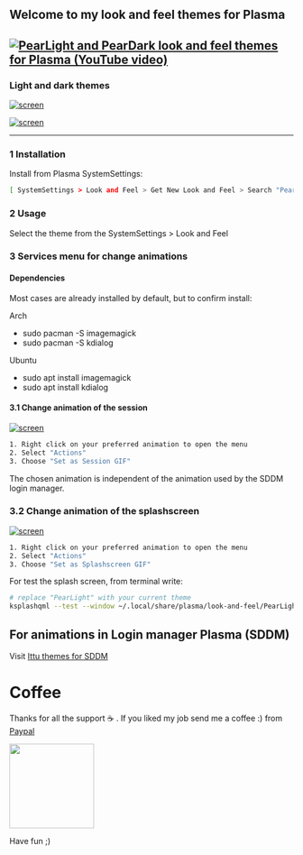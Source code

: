 ## Welcome to my look and feel themes for Plasma

[![PearLight and PearDark look and feel themes for Plasma (YouTube video)](https://raw.githubusercontent.com/adhec/plasma_tweaks/master/images/pear_light_02b.png)](https://www.youtube.com/watch?v=Fv4ryIh0_1M "PearLight and PearDark look and feel themes for Plasma")
---

### Light and dark themes

[![screen](https://raw.githubusercontent.com/adhec/plasma_tweaks/master/images/pear_light_02b.png)](https://raw.githubusercontent.com/adhec/plasma_tweaks/master/images/pear_light_02.png)

[![screen](https://raw.githubusercontent.com/adhec/plasma_tweaks/master/images/pear_dark_01b.png)](https://raw.githubusercontent.com/adhec/plasma_tweaks/master/images/pear_dark_01.png)

---

### 1 Installation

Install from Plasma SystemSettings:

```bash
[ SystemSettings > Look and Feel > Get New Look and Feel > Search "Pear" > Click in install button ]
```

### 2 Usage

Select the theme from the SystemSettings > Look and Feel

### 3 Services menu for change animations

#### Dependencies

Most cases are already installed by default, but to confirm install:

Arch
- sudo pacman -S imagemagick
- sudo pacman -S kdialog

Ubuntu
- sudo apt install imagemagick
- sudo apt install kdialog

#### 3.1 Change animation of the session

[![screen](https://raw.githubusercontent.com/adhec/plasma_tweaks/master/images/menu_session.png)]()

```bash
1. Right click on your preferred animation to open the menu
2. Select "Actions"
3. Choose "Set as Session GIF"
```
The chosen animation is independent of the animation used by the SDDM login manager.

### 3.2 Change animation of the splashscreen

[![screen](https://raw.githubusercontent.com/adhec/plasma_tweaks/master/images/menu_splash.png)]()

```bash
1. Right click on your preferred animation to open the menu
2. Select "Actions"
3. Choose "Set as Splashscreen GIF"
```

For test the splash screen, from terminal write:
```bash
# replace "PearLight" with your current theme
ksplashqml --test --window ~/.local/share/plasma/look-and-feel/PearLight
```

## For animations in Login manager Plasma (SDDM)

Visit [Ittu themes for SDDM](https://adhec.github.io/sddm_themes/)

# Coffee

Thanks for all the support :coffee: . If you liked my job send me a coffee :)  from [Paypal](https://www.paypal.com/cgi-bin/webscr?cmd=_s-xclick&hosted_button_id=V9Q8MK9CKSQW8&source=url)

[<img src="https://git.opendesktop.org/adhe/oie/raw/master/images/donate.png"  style="width:150px;">](https://www.paypal.com/cgi-bin/webscr?cmd=_s-xclick&hosted_button_id=V9Q8MK9CKSQW8&source=url)

Have fun ;)
